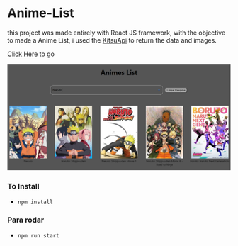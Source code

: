 # Anime-List

this project was made entirely with React JS framework, with the objective to made a Anime List, i used the [KitsuApi](https://kitsu.docs.apiary.io/#) to return the data and images.

[Click Here](https://react-anime-list.netlify.app) to go

![App Images](/src/assets/1.png) 









### To Install

- `npm install`

### Para rodar 
- `npm run start`
